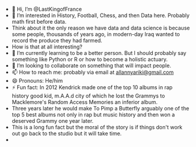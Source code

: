 - 👋 Hi, I’m @LastKingofFrance
- 👀 I’m interested in History, Football, Chess, and then Data here. Probably math first before data.
-  Think about it the only reason we have data and data science is because some people, thousands of years ago, in modern-day Iraq wanted to record the produce they had farmed.
-  How is that at all interesting?
- 🌱 I’m currently learning to be a better person. But I should probably say something like Python or R or how to become a holistic actuary. 
- 💞️ I’m looking to collaborate on something that will impact people. 
- 📫 How to reach me: probably via email at allannyariki@gmail.com
- 😄 Pronouns: He/him 
- ⚡ Fun fact: In 2012 Kendrick made one of the top 10 albums in rap history good kid, m.A.A.d city of which he lost the Grammys to Macklemore's Random Access Memories an inferior album.
- Three years later he would make To Pimp a Butterfly arguably one of the top 5 best albums not only in rap but music history and then won a deserved Grammy one year later.
- This is a long fun fact but the moral of the story is if  things don't work out go back to the studio but it will take time. 
-  

<!---
LastKingofFrance/LastKingofFrance is a ✨ special ✨ repository because its `README.md` (this file) appears on your GitHub profile.
You can click the Preview link to take a look at your changes.
--->

